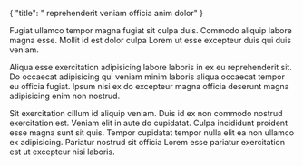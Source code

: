 {
  "title": " reprehenderit veniam officia anim dolor"
}

Fugiat ullamco tempor magna fugiat sit culpa duis. Commodo aliquip labore magna esse. Mollit id est dolor culpa Lorem ut esse excepteur duis qui duis veniam.

Aliqua esse exercitation adipisicing labore laboris in ex eu reprehenderit sit. Do occaecat adipisicing qui veniam minim laboris aliqua occaecat tempor eu officia fugiat. Ipsum nisi ex do excepteur magna officia deserunt magna adipisicing enim non nostrud.

Sit exercitation cillum id aliquip veniam. Duis id ex non commodo nostrud exercitation est. Veniam elit in aute do cupidatat. Culpa incididunt proident esse magna sunt sit quis. Tempor cupidatat tempor nulla elit ea non ullamco ex adipisicing. Pariatur nostrud sit officia Lorem esse pariatur exercitation est ut excepteur nisi laboris.